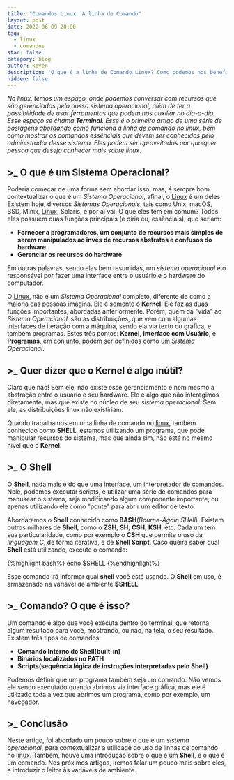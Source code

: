 ```yaml
---
title: "Comandos Linux: A linha de Comando"
layout: post
date: 2022-06-09 20:00
tag:
  - linux
  - comandos
star: false
category: blog
author: keven
description: "O que é a linha de Comando Linux? Como podemos nos beneficiar dela?"
hidden: false
---
```


_No linux, temos um espaço, onde podemos conversar com recursos que são gerenciados pelo nosso sistema operacional, além de ter a possibilidade de usar ferramentas que podem nos auxiliar no dia-a-dia. Esse espaço se chama __Terminal__. Esse é o primeiro artigo de uma série de postagens abordando como funciona a linha de comando no linux, bem como mostrar os comandos essênciais que devem ser conhecidos pelo administrador desse sistema. Eles podem ser aproveitados por qualquer pessoa que deseja conhecer mais sobre linux_.

## >_ O que é um Sistema Operacional? 
Poderia começar de uma forma sem abordar isso, mas, é sempre bom contextualizar o que é um _Sistema Operacional_, afinal, o [Linux](https://www.linux.org/) é um deles. Existem hoje, diversos _Sistemas Operacionais_, tais como Unix, macOS, BSD, Minix, [Linux](https://www.linux.org), Solaris, e por ai vai. O que eles tem em comum? Todos eles possuem duas funções principais (e diria eu, essênciais), que seriam:

- __Fornecer a programadores, um conjunto de recursos mais simples de serem manipulados ao invés de recursos abstratos e confusos do hardware.__
- __Gerenciar os recursos do hardware__

Em outras palavras, sendo elas bem resumidas, um _sistema operacional_ é o responsável por fazer uma interface entre o usuário e o hardware do computador.

O [Linux](https://www.linux.org), não é um _Sistema Operacional_ completo, diferente de como a maioria das pessoas imagina. Ele é somente o **Kernel**. Ele faz as duas funções importantes, abordadas anteriormente. Porém, quem dá "vida" ao _Sistema Operacional_, são as distribuições, que vem com algumas interfaces de iteração com a máquina, sendo ela via texto ou gráfica, e também programas. Estes três pontos: **Kernel**, **Interface com Usuário**, e **Programas**, em conjunto, podem ser definidos como um _Sistema Operacional_.

## >_ Quer dizer que o Kernel é algo inútil?
Claro que não! Sem ele, não existe esse gerenciamento e nem mesmo a abstração entre o usuário e seu hardware. Ele é algo que não interagimos diretamente, mas que existe no núcleo de seu _sistema operacional_. Sem ele, as distribuições linux não existiriam.

Quando trabalhamos em uma linha de comando no [linux](https://www.linux.org), também conhecido como **SHELL**, estamos utilizando um programa, que pode manipular recursos do sistema, mas que ainda sim, não está no mesmo nível que o **Kernel**.

## >_ O Shell
O **Shell**, nada mais é do que uma interface, um interpretador de comandos. Nele, podemos executar scripts, e utilizar uma série de comandos para manusear o sistema, seja modificando algum componente importante, ou apenas utilizando ele como "ponte" para abrir um editor de texto.

Abordaremos o **Shell** conhecido como **BASH**(*Bourne-Again SHell*). Existem outros milhares de **Shell**, como o **ZSH**, **SH**, **CSH**, **KSH**, etc. Cada um tem sua particularidade, como por exemplo o **CSH** que permite o uso da *linguagem C*, de forma iterativa, e de **Shell Script**. Caso queira saber qual **Shell** está utilizando, execute o comando:

{%highlight bash%}
echo $SHELL 
{%endhighlight%}

Esse comando irá informar qual **shell** você está usando. O **Shell** em uso, é armazenado na variável de ambiente __$SHELL__.

## >_ Comando? O que é isso?
Um comando é algo que você executa dentro do terminal, que retorna algum resultado para você, mostrando, ou não, na tela, o seu resultado. Existem três tipos de comandos: 

- __Comando Interno do Shell(built-in)__
- __Binários localizados no PATH__
- __Scripts(sequência lógica de instruções interpretadas pelo Shell)__

Podemos definir que um programa também seja um comando. Não vemos ele sendo executado quando abrimos via interface gráfica, mas ele é utilizado toda a vez que abrimos um programa, como por exemplo, um navegador.

## >_ Conclusão
Neste artigo, foi abordado um pouco sobre o que é um _sistema operacional_, para contextualizar a utilidade do uso de linhas de comando no [linux](https://www.linux.org). Também, houve uma introdução sobre o que é um **Shell**, e o que é um comando. Nos próximos artigos, iremos falar um pouco mais sobre eles, e introduzir o leitor às variáveis de ambiente.

<div class="breaker"></div>


